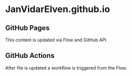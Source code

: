# JanVidarElven.github.io

## GitHub Pages

This content is updated via Flow and GitHub API

## GitHub Actions

After file is updated a workflow is triggered from the Flow.